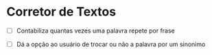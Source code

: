 # Corretor de Textos

- [ ] Contabiliza quantas vezes uma palavra repete por frase
- [ ] Dá a opção ao usuário de trocar ou não a palavra por um sinonimo

